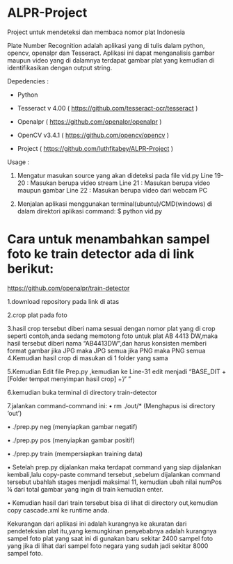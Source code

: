 # ALPR-Project
Project untuk mendeteksi dan membaca nomor plat Indonesia

Plate Number Recognition adalah aplikasi yang di tulis dalam python, opencv, openalpr dan Tesseract. Aplikasi ini dapat menganalisis gambar maupun video yang di dalamnya terdapat gambar plat yang kemudian di identifikasikan dengan output string.

Depedencies :

-	Python

-	Tesseract v 4.00 ( https://github.com/tesseract-ocr/tesseract )

-	Openalpr ( https://github.com/openalpr/openalpr )

-	OpenCV v3.4.1 ( https://github.com/opencv/opencv )

-	Project ( https://github.com/luthfitabey/ALPR-Project )

Usage :
1. Mengatur masukan source yang akan dideteksi pada file vid.py
   Line 19-20	: Masukan berupa video stream
   Line 21	: Masukan berupa video maupun gambar
   Line 22	: Masukan berupa video dari webcam PC

2.	Menjalan aplikasi menggunakan terminal(ubuntu)/CMD(windows) di dalam direktori aplikasi command: $ python vid.py

  # Cara untuk menambahkan sampel foto ke train detector ada di link berikut:
   https://github.com/openalpr/train-detector

1.download repository pada link di atas

2.crop plat pada foto

3.hasil crop tersebut diberi nama sesuai dengan nomor plat yang di crop seperti contoh,anda sedang memotong foto untuk plat AB 4413 DW,maka hasil tersebut diberi nama “AB4413DW”,dan harus konsisten memberi format gambar jika JPG maka JPG semua jika PNG maka PNG semua
4.Kemudian hasil crop di masukan di 1 folder yang sama

5.Kemudian Edit file Prep.py ,kemudian ke Line-31
edit menjadi “BASE_DIT + [Folder tempat menyimpan hasil crop] +’/’ ”

6.kemudian buka terminal di directory train-detector

7.jalankan command-command ini:
   •	rm ./out/* (Menghapus isi directory ‘out’)
   
   •	./prep.py neg (menyiapkan gambar negatif)
   
   •	./prep.py pos (menyiapkan gambar positif)
   
   •	./prep.py train (mempersiapkan training data)
   
   •	Setelah prep.py dijalankan maka terdapat command yang siap dijalankan kembali,lalu copy-paste command tersebut ,sebelum dijalankan        command tersebut ubahlah stages menjadi maksimal 11, kemudian ubah nilai numPos ¼ dari total gambar yang ingin di train kemudian          enter.
   
   •	Kemudian hasil dari train tersebut bisa di lihat di directory out,kemudian copy cascade.xml ke runtime anda.

   Kekurangan dari aplikasi ini adalah kurangnya ke akuratan dari pendeteksian plat itu,yang kemungkinan penyebabnya adalah kurangnya sampel foto plat yang saat ini di gunakan baru sekitar 2400 sampel foto yang jika di lihat dari sampel foto negara yang sudah jadi sekitar 8000 sampel foto.
